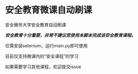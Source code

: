 # 安全教育微课自动刷课
安全微伴大学安全教育自动刷课

***安全教育十分重要，非常不建议您使用本脚本完成该安全教育课程。***

仅需安装selenium，运行main.py即可使用

目前仅支持微课内的“安全课程”的学习

如果需要学习其他课程，欢迎提交issue
